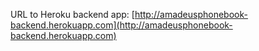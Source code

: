 URL to Heroku backend app: [http://amadeusphonebook-backend.herokuapp.com](http://amadeusphonebook-backend.herokuapp.com)